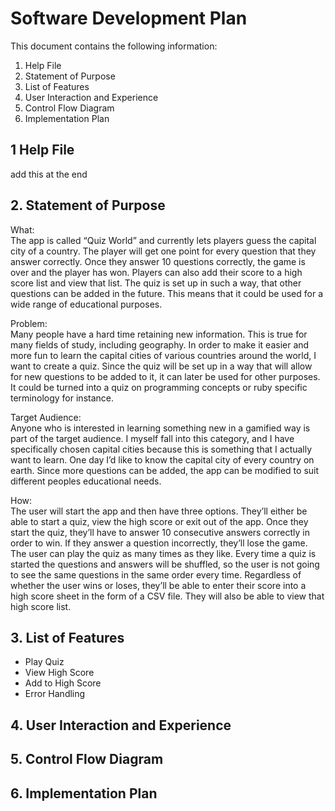 # Software Development Plan

This document contains the following information:
1. Help File
2. Statement of Purpose
3. List of Features
4. User Interaction and Experience
5. Control Flow Diagram	
6. Implementation Plan

## 1 Help File
add this at the end

## 2. Statement of Purpose

What:<br>
The app is called “Quiz World” and currently lets players guess the capital city of a country. The player will get one point for every question that they answer correctly. Once they answer 10 questions correctly, the game is over and the player has won. Players can also add their score to a high score list and view that list.
The quiz is set up in such a way, that other questions can be added in the future. This means that it could be used for a wide range of educational purposes.

Problem:<br>
Many people have a hard time retaining new information. This is true for many fields of study, including geography. In order to make it easier and more fun to learn the capital cities of various countries around the world, I want to create a quiz.
Since the quiz will be set up in a way that will allow for new questions to be added to it, it can later be used for other purposes. It could be turned into a quiz on programming concepts or ruby specific terminology for instance. 

Target Audience:<br>
Anyone who is interested in learning something new in a gamified way is part of the target audience. I myself fall into this category, and I have specifically chosen capital cities because this is something that I actually want to learn. One day I’d like to know the capital city of every country on earth. Since more questions can be added, the app can be modified to suit different peoples educational needs.

How:<br>
The user will start the app and then have three options. They’ll either be able to start a quiz, view the high score or exit out of the app. Once they start the quiz, they’ll have to answer 10 consecutive answers correctly in order to win.  If they answer a question incorrectly, they’ll lose the game. The user can play the quiz as many times as they like. Every time a quiz is started the questions and answers will be shuffled, so the user is not going to see the same questions in the same order every time. Regardless of whether the user wins or loses, they’ll be able to enter their score into a high score sheet in the form of a CSV file. They will also be able to view that high score list.


## 3. List of Features
* Play Quiz
* View High Score
* Add to High Score
* Error Handling 

## 4. User Interaction and Experience

## 5. Control Flow Diagram	

## 6. Implementation Plan